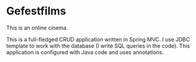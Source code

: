 # Gefestfilms
This is an online cinema.

This is a full-fledged CRUD application written in Spring MVC.
I use JDBC template to work with the database (I write SQL queries in the code).
This application is configured with Java code and uses annotations.
